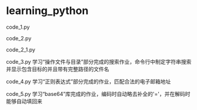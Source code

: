 # learning_python

code_1.py

code_2.py

code_2_1.py

code_3.py 学习“操作文件与目录”部分完成的搜索作业，命令行中制定字符串搜索并显示包含目标的并且带有完整路径的文件名

code_4.py 学习“正则表达式”部分完成的作业，匹配合法的电子邮箱地址

code_5.py 学习“base64”库完成的作业，编码时自动略去补全的'='，并在解码时能够自动填回来
